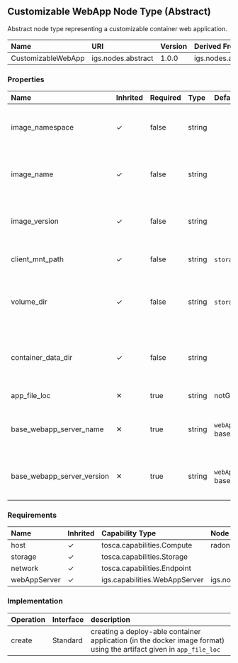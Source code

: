 
## Customizable WebApp Node Type (Abstract)

Abstract node type representing a customizable container web application.

<!-- To explain in more detail, this node type is intended to build a complete and deploy-able container image.

An artifact of software-solution (e.g. app.jar, index.html, or a folder of frontend project) should be attached to this node in the service template. And assign the tech stack topology: assign the web app server, the runtime, the os. 

This node's implementation(Standard's create) will prepare the undelying environment for this application in a image. It will install and configure the OS, the runtime, the web app server, and will deploy the artifact upon the web app server. In the end everything will be packaged into a reusable image. -->

| Name | URI | Version | Derived From |
|:---- |:--- |:------- |:------------ |
|  CustomizableWebApp  |  igs.nodes.abstract  | 1.0.0 |  igs.nodes.abstract.ContainerApplication  |

### Properties

| Name | Inhrited | Required | Type |Default Value | Description |
|:---- |:--------|:-------- |:---- |:------------- |:----------- |
| image_namespace| ✓ | false | string |               | Namespace of the container app it's running |
| image_name | ✓| false | string |  | Name of the container app it's running |
| image_version| ✓ | false | string |  | Version of the container app it's running |
| client_mnt_path| ✓ | false | string | `storage`'s client_mnt_path  | root directory of storage |
| volume_dir| ✓ | false | string | `storage`'s name  | sub directory of storage for its container app|
| container_data_dir| ✓ | false | string |   | which data inside its container app needs to be volumed |
| app_file_loc | ✕ | true | string | notGiven  | artifact location |
| base_webapp_server_name | ✕ | true | string | `webAppServer`'s base_webapp_server_name  | the name of the web app server this app is based on |
| base_webapp_server_version | ✕ | true | string |  `webAppServer`'s base_webapp_server_version | the version of the web app server this app is based on |
### Requirements

| Name| Inhrited  | Capability Type | Node Type Constraint | Relationship Type | Occurrences |
|:---- |:----|:--------------- |:-------------------- |:----------------- |:------------|
|  host | ✓ |  tosca.capabilities.Compute  |  radon.nodes.abstract.ContainerRuntime  |  tosca.relationships.HostedOn  | [1, 1] |
|  storage | ✓ |  tosca.capabilities.Storage  |   | tosca.relationships.ConnectsTo  | [1, 1] |
|  network | ✓ |  tosca.capabilities.Endpoint  |   | tosca.relationships.ConnectsTo | [1, 1] |
|  webAppServer | ✓ |  igs.capabilities.WebAppServer  |  igs.nodes.abstract.WebAppServer | tosca.relationships.HostedOn | [1, 1] |
### Implementation

| Operation | Interface | description |
|:---- |:--------------- |:-------------------- |
| create | Standard | creating a deploy-able container application (in the docker image format) using the artifact given in `app_file_loc` | tosca.relationships.DependsOn | [0, 1] |